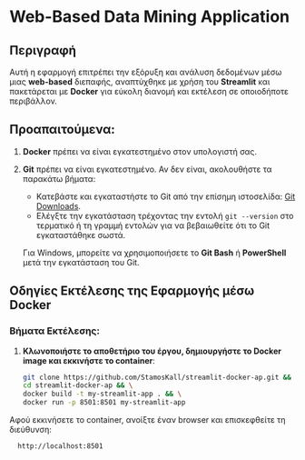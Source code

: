 # Web-Based Data Mining Application

## Περιγραφή

Αυτή η εφαρμογή επιτρέπει την εξόρυξη και ανάλυση δεδομένων μέσω μιας **web-based** διεπαφής, αναπτύχθηκε με χρήση του **Streamlit** και πακετάρεται με **Docker** για εύκολη διανομή και εκτέλεση σε οποιοδήποτε περιβάλλον.

## Προαπαιτούμενα:

1. **Docker** πρέπει να είναι εγκατεστημένο στον υπολογιστή σας.

2. **Git** πρέπει να είναι εγκατεστημένο. Αν δεν είναι, ακολουθήστε τα παρακάτω βήματα:

   - Κατεβάστε και εγκαταστήστε το Git από την επίσημη ιστοσελίδα: [Git Downloads](https://git-scm.com/downloads).
   - Ελέγξτε την εγκατάσταση τρέχοντας την εντολή `git --version` στο τερματικό ή τη γραμμή εντολών για να βεβαιωθείτε ότι το Git εγκαταστάθηκε σωστά.

   Για Windows, μπορείτε να χρησιμοποιήσετε το **Git Bash** ή **PowerShell** μετά την εγκατάσταση του Git.

## Οδηγίες Εκτέλεσης της Εφαρμογής μέσω Docker

### Βήματα Εκτέλεσης:

1. **Κλωνοποιήστε το αποθετήριο του έργου, δημιουργήστε το Docker image και εκκινήστε το container**:
   ```bash
   git clone https://github.com/StamosKall/streamlit-docker-ap.git && \
   cd streamlit-docker-ap && \
   docker build -t my-streamlit-app . && \
   docker run -p 8501:8501 my-streamlit-app

Αφού εκκινήσετε το container, ανοίξτε έναν browser και επισκεφθείτε τη διεύθυνση:

      http://localhost:8501
